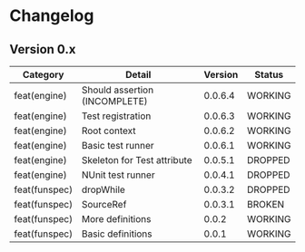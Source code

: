 ﻿# Changelog

## Version 0.x

| Category      | Detail                        | Version | Status  |
| ------------- | ----------------------------- | ------- | ------- |
| feat(engine)  | Should assertion (INCOMPLETE) | 0.0.6.4 | WORKING |
| feat(engine)  | Test registration             | 0.0.6.3 | WORKING |
| feat(engine)  | Root context                  | 0.0.6.2 | WORKING |
| feat(engine)  | Basic test runner             | 0.0.6.1 | WORKING |
| feat(engine)  | Skeleton for Test attribute   | 0.0.5.1 | DROPPED |
| feat(engine)  | NUnit test runner             | 0.0.4.1 | DROPPED |
| feat(funspec) | dropWhile                     | 0.0.3.2 | DROPPED |
| feat(funspec) | SourceRef                     | 0.0.3.1 | BROKEN  |
| feat(funspec) | More definitions              | 0.0.2   | WORKING |
| feat(funspec) | Basic definitions             | 0.0.1   | WORKING |
